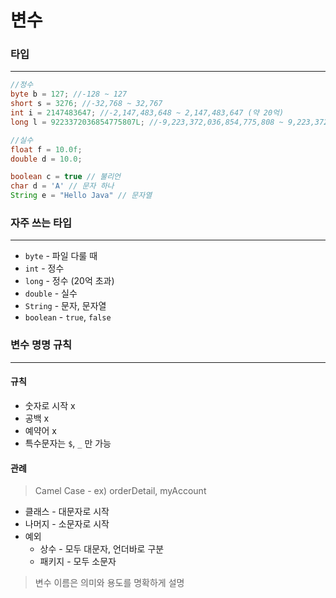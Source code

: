 # 변수

### 타입

---

```java
//정수
byte b = 127; //-128 ~ 127
short s = 3276; //-32,768 ~ 32,767 
int i = 2147483647; //-2,147,483,648 ~ 2,147,483,647 (약 20억)
long l = 9223372036854775807L; //-9,223,372,036,854,775,808 ~ 9,223,372,036,854,775,807

//실수
float f = 10.0f;
double d = 10.0;

boolean c = true // 불리언
char d = 'A' // 문자 하나
String e = "Hello Java" // 문자열
```
### 자주 쓰는 타입    

---

- `byte` - 파일 다룰 때
- `int` - 정수
- `long` - 정수 (20억 초과)
- `double` - 실수
- `String` - 문자, 문자열
- `boolean` - `true`, `false`

### 변수 명명 규칙

---

#### 규칙
- 숫자로 시작 x
- 공백 x
- 예약어 x
- 특수문자는 `$`, `_` 만 가능

#### 관례
> Camel Case - ex) orderDetail, myAccount
- 클래스 - 대문자로 시작
- 나머지 - 소문자로 시작
- 예외
  - 상수 - 모두 대문자, 언더바로 구분
  - 패키지 - 모두 소문자
> 변수 이름은 의미와 용도를 명확하게 설명
